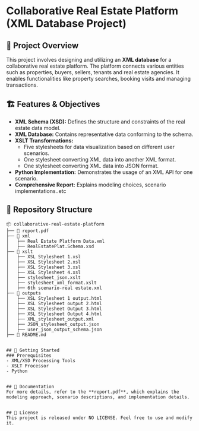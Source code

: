 # Collaborative Real Estate Platform (XML Database Project)

## 📌 Project Overview

This project involves designing and utilizing an **XML database** for a collaborative real estate platform. The platform connects various entities such as properties, buyers, sellers, tenants and real estate agencies. It enables functionalities like property searches, booking visits and managing transactions.

## 🏗️ Features & Objectives

- **XML Schema (XSD):** Defines the structure and constraints of the real estate data model.
- **XML Database:** Contains representative data conforming to the schema.
- **XSLT Transformations:**
  - Five stylesheets for data visualization based on different user scenarios.
  - One stylesheet converting XML data into another XML format.
  - One stylesheet converting XML data into JSON format.
- **Python Implementation:** Demonstrates the usage of an XML API for one scenario.
- **Comprehensive Report:** Explains modeling choices, scenario implementations..etc

## 📂 Repository Structure
```
📦 collaborative-real-estate-platform
├── 📜 report.pdf                 
├── 📂 xml                         
│   ├── Real Estate Platform Data.xml          
│   ├── RealEstatePlat.Schema.xsd            
├── 📂 xslt                        
│   ├── XSL Stylesheet 1.xsl            
│   ├── XSL Stylesheet 2.xsl           
│   ├── XSL Stylesheet 3.xsl          
│   ├── XSL Stylesheet 4.xsl          
│   ├── stylesheet_json.xslt           
│   ├── stylesheet_xml_format.xslt
│   ├── 6th scenario-real estate.xml     
├── 📂 outputs                     
│   ├── XSL Stylesheet 1 output.html
│   ├── XSL Stylesheet output 2.html
│   ├── XSL Stylesheet Output 3.html
│   ├── XSL Stylesheet Output 4.html
│   ├── XML_stylesheet_output.xml
│   ├── JSON_stylesheet_output.json
│   ├── user_json_output_schema.json
├── 📜 README.md                    


## 🚀 Getting Started
### Prerequisites
- XML/XSD Processing Tools 
- XSLT Processor 
- Python 


## 📑 Documentation
For more details, refer to the **report.pdf**, which explains the modeling approach, scenario descriptions, and implementation details.


## 📜 License
This project is released under NO LICENSE. Feel free to use and modify it.
